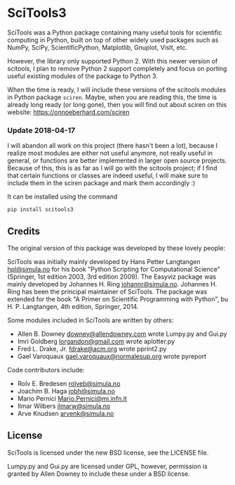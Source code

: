 # SciTools3

SciTools was a Python package containing many useful tools for scientific
computing in Python, built on top of other widely used
packages such as NumPy, SciPy, ScientificPython, Matplotlib, Gnuplot,
VisIt, etc.

However, the library only supported Python 2. With this newer version of
scitools, I plan to remove Python 2 support completely and focus on porting
useful existing modules of the package to Python 3.

When the time is ready, I will include these versions of the scitools modules
in Python package `sciren`. Maybe, when you are reading this, the time is
already long ready (or long gone), then you will find out about sciren on
this website: https://onnoeberhard.com/sciren

### Update 2018-04-17
I will abandon all work on this project (there hasn't been a lot), because I
realize most modules are either not useful anymore, not really useful in general,
or functions are better implemented in larger open source projects.
Because of this, this is as far as I will go with the scitools project; if I find
that certain functions or classes are indeed useful, I will make sure to include
them in the sciren package and mark them accordingly :)

It can be installed using the command
```
pip install scitools3
```

## Credits

The original version of this package was developed by these lovely people:

SciTools was initially mainly developed by Hans Petter Langtangen
<hpl@simula.no> for his book "Python Scripting for Computational
Science" (Springer, 1st edition 2003, 3rd edition 2009).
The Easyviz package was mainly developed by Johannes H. Ring
<johannr@simula.no>. Johannes H. Ring has been the principal
maintainer of SciTools. The package was extended for the
book "A Primer on Scientific Programming with Python", bu H. P. Langtangen,
4th edition, Springer, 2014.

Some modules included in SciTools are written by others:

 * Allen B. Downey <downey@allendowney.com> wrote Lumpy.py and Gui.py
 * Imri Goldberg <lorgandon@gmail.com> wrote aplotter.py
 * Fred L. Drake, Jr. <fdrake@acm.org> wrote pprint2.py
 * Gael Varoquaux <gael.varoquaux@normalesup.org> wrote pyreport

Code contributors include:

 * Rolv E. Bredesen <rolveb@simula.no>
 * Joachim B. Haga <jobh@simula.no>
 * Mario Pernici <Mario.Pernici@mi.infn.it>
 * Ilmar Wilbers <ilmarw@simula.no>
 * Arve Knudsen <arvenk@simula.no>

## License

SciTools is licensed under the new BSD license, see the LICENSE file.

Lumpy.py and Gui.py are licensed under GPL, however, permission is
granted by Allen Downey to include these under a BSD license.
